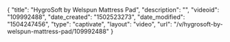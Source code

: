 {
    "title": "HygroSoft by Welspun Mattress Pad",
    "description": "",
    "videoid": "109992488",
    "date_created": "1502523273",
    "date_modified": "1504247456",
    "type": "captivate",
    "layout": "video",
    "url": "\/v\/hygrosoft-by-welspun-mattress-pad\/109992488"
}